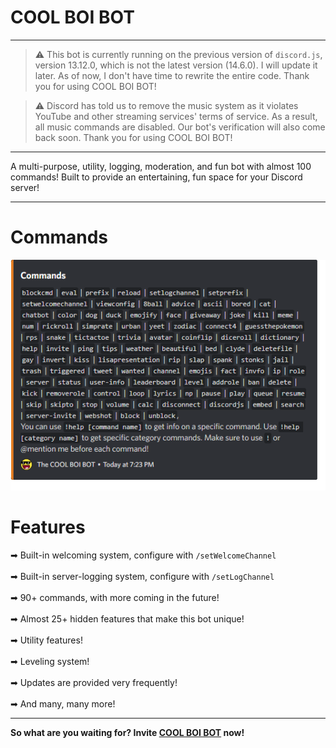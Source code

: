 # COOL BOI BOT

---

> ⚠ This bot is currently running on the previous version of `discord.js`, version 13.12.0, which is not the latest version (14.6.0). I will update it later. As of now, I don't have time to rewrite the entire code. Thank you for using COOL BOI BOT!

> ⚠ Discord has told us to remove the music system as it violates YouTube and other streaming services' terms of service. As a result, all music commands are disabled. Our bot's verification will also come back soon. Thank you for using COOL BOI BOT!

---

A multi-purpose, utility, logging, moderation, and fun bot with almost 100 commands! Built to provide an entertaining, fun space for your Discord server!

---

# Commands

![Commands](commands.png?raw=true 'COOL BOI BOT Commands')

# Features

➡ Built-in welcoming system, configure with `/setWelcomeChannel` \
\
➡ Built-in server-logging system, configure with `/setLogChannel` \
\
➡ 90+ commands, with more coming in the future! \
\
➡ Almost 25+ hidden features that make this bot unique! \
\
➡ Utility features! \
\
➡ Leveling system! \
\
➡ Updates are provided very frequently! \
\
➡ And many, many more!

---

**So what are you waiting for? Invite [COOL BOI BOT](https://discord.com/api/oauth2/authorize?client_id=811024409863258172&permissions=1514885606855&scope=applications.commands%20bot 'Invite COOL BOI BOT')
now!**
